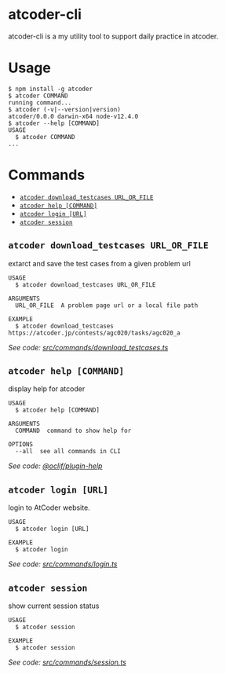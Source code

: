 # atcoder-cli
atcoder-cli is a my utility tool to support daily practice in atcoder.

# Usage
<!-- usage -->
```sh-session
$ npm install -g atcoder
$ atcoder COMMAND
running command...
$ atcoder (-v|--version|version)
atcoder/0.0.0 darwin-x64 node-v12.4.0
$ atcoder --help [COMMAND]
USAGE
  $ atcoder COMMAND
...
```
<!-- usagestop -->
# Commands
<!-- commands -->
* [`atcoder download_testcases URL_OR_FILE`](#atcoder-download-testcases-url-or-file)
* [`atcoder help [COMMAND]`](#atcoder-help-command)
* [`atcoder login [URL]`](#atcoder-login-url)
* [`atcoder session`](#atcoder-session)

## `atcoder download_testcases URL_OR_FILE`

extarct and save the test cases from a given problem url

```
USAGE
  $ atcoder download_testcases URL_OR_FILE

ARGUMENTS
  URL_OR_FILE  A problem page url or a local file path

EXAMPLE
  $ atcoder download_testcases https://atcoder.jp/contests/agc020/tasks/agc020_a
```

_See code: [src/commands/download_testcases.ts](https://github.com/arizuk/atcoder-cli/blob/v0.0.0/src/commands/download_testcases.ts)_

## `atcoder help [COMMAND]`

display help for atcoder

```
USAGE
  $ atcoder help [COMMAND]

ARGUMENTS
  COMMAND  command to show help for

OPTIONS
  --all  see all commands in CLI
```

_See code: [@oclif/plugin-help](https://github.com/oclif/plugin-help/blob/v2.1.4/src/commands/help.ts)_

## `atcoder login [URL]`

login to AtCoder website.

```
USAGE
  $ atcoder login [URL]

EXAMPLE
  $ atcoder login
```

_See code: [src/commands/login.ts](https://github.com/arizuk/atcoder-cli/blob/v0.0.0/src/commands/login.ts)_

## `atcoder session`

show current session status

```
USAGE
  $ atcoder session

EXAMPLE
  $ atcoder session
```

_See code: [src/commands/session.ts](https://github.com/arizuk/atcoder-cli/blob/v0.0.0/src/commands/session.ts)_
<!-- commandsstop -->
